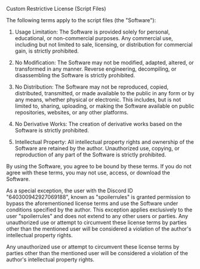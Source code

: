 Custom Restrictive License (Script Files)

The following terms apply to the script files (the "Software"):

1. Usage Limitation: The Software is provided solely for personal, educational, or non-commercial purposes. Any commercial use, including but not limited to sale, licensing, or distribution for commercial gain, is strictly prohibited.

2. No Modification: The Software may not be modified, adapted, altered, or transformed in any manner. Reverse engineering, decompiling, or disassembling the Software is strictly prohibited.

3. No Distribution: The Software may not be reproduced, copied, distributed, transmitted, or made available to the public in any form or by any means, whether physical or electronic. This includes, but is not limited to, sharing, uploading, or making the Software available on public repositories, websites, or any other platforms.

4. No Derivative Works: The creation of derivative works based on the Software is strictly prohibited.

5. Intellectual Property: All intellectual property rights and ownership of the Software are retained by the author. Unauthorized use, copying, or reproduction of any part of the Software is strictly prohibited.

By using the Software, you agree to be bound by these terms. If you do not agree with these terms, you may not use, access, or download the Software.

As a special exception, the user with the Discord ID "640300942927069188", known as "spoilerrules" is granted permission to bypass the aforementioned license terms and use the Software under conditions specified by the author. This exception applies exclusively to the user "spoilerrules" and does not extend to any other users or parties. Any unauthorized use or attempt to circumvent these license terms by parties other than the mentioned user will be considered a violation of the author's intellectual property rights.

Any unauthorized use or attempt to circumvent these license terms by parties other than the mentioned user will be considered a violation of the author's intellectual property rights.

